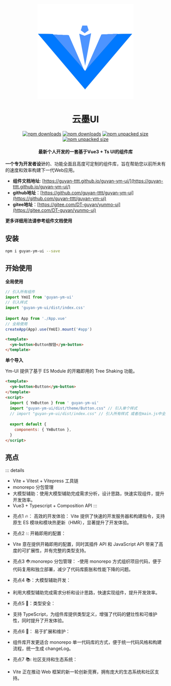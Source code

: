 
<div align="center">
<p>
<img src="./docs/logo_md.png"  alt=""></img>
</P>
<h1>云墨UI</h1>
<span>
<a href="https://www.npmjs.com/package/guyan-ym-ui"><img src="https://img.shields.io/npm/d18m/guyan-ym-ui?logo=npm&color=orange" alt="npm downloads"></a> 
</span>
<span>
<a href="https://www.npmjs.com/package/guyan-ym-ui"><img src="https://img.shields.io/npm/v/guyan-ym-ui?logo=npm&color=blue" alt="npm downloads"></a> 
</span>
<span>
<a href="https://www.npmjs.com/package/guyan-ym-ui"><img src="https://img.shields.io/npm/unpacked-size/guyan-ym-ui?logo=GitLFS&logoColor=white&color=yellow" alt="npm unpacked size"></a>  
</span>
<span>
<a href="https://www.npmjs.com/package/guyan-ym-ui"><img src="https://img.shields.io/badge/any_text-you_like-blue" alt="npm unpacked size"></a>  
</span>

<h4>最新个人开发的一套基于Vue3 + Ts UI的组件库</h4>
</div>

**一个专为开发者设计**的、功能全面且高度可定制的组件库，旨在帮助您以前所未有的速度和效率构建下一代Web应用。





- **组件文档地址**: [https://guyan-tttt.github.io/guyan-ym-ui/](https://guyan-tttt.github.io/guyan-ym-ui/)
- **github地址**：[https://github.com/guyan-tttt/guyan-ym-ui](https://github.com/guyan-tttt/guyan-ym-ui)
- **gitee地址**：[https://gitee.com/DT-guyan/yunmo-ui](https://gitee.com/DT-guyan/yunmo-ui)

**更多详细用法请参考组件文档使用**

## 安装

```bash
npm i guyan-ym-ui --save
```

## 开始使用

**全局使用**


```js
// 引入所有组件
import YmUI from 'guyan-ym-ui'
// 引入样式
import 'guyan-ym-ui/dist/index.css'

import App from './App.vue'
// 全局使用
createApp(App).use(YmUI).mount('#app')
```

```html
<template>
  <ym-button>Button按钮</ym-button>
</template>
```

**单个导入**

Ym-UI 提供了基于 ES Module 的开箱即用的 Tree Shaking 功能。


```html
<template>
  <ym-button>Button</ym-button>
</template>
<script>
  import { YmButton } from ' guyan-ym-ui'
  import "guyan-ym-ui/dist/theme/Button.css" // 引入单个样式
  // import "guyan-ym-ui/dist/index.css" // 引入所有样式 或者在main.js中全局引入

  export default {
    components: { YmButton },
  }
</script>
```

## 亮点

::: details
- Vite + Vitest + Vitepress 工具链
- monorepo 分包管理
- 大模型辅助：使用大模型辅助完成需求分析，设计思路，快速实现组件，提升开发效率。
- Vue3 + Typescript + Composition API 
:::

* 亮点1 🔥： 高效的开发体验：
Vite 提供了快速的开发服务器和构建指令，支持原生 ES 模块和模块热更新（HMR），显著提升了开发体验。

* 亮点2 💧: 开箱即用的配置：
- Vite 意在提供开箱即用的配置，同时其插件 API 和 JavaScript API 带来了高度的可扩展性，并有完整的类型支持。

* 亮点3 ⛑️:monorepo 分包管理：
-使用 monorepo 方式组织项目代码，便于代码复用和独立部署，减少了代码库膨胀和性能下降的问题。

* 亮点4 📚：大模型辅助开发：
- 利用大模型辅助完成需求分析和设计思路，快速实现组件，提升开发效率。

* 亮点5 🎉：类型安全：
- 支持 TypeScript，为组件库提供类型定义，增强了代码的健壮性和可维护性，同时提升了开发体验。

* 亮点6 🌹： 易于扩展和维护：
- 组件库开发更适合 monorepo 单一代码库的方式，便于统一代码风格和构建流程，统一生成 changeLog。

* 亮点7 📚: 社区支持和生态系统：
- Vite 正在推动 Web 框架的新一轮创新竞赛，拥有庞大的生态系统和社区支持。


